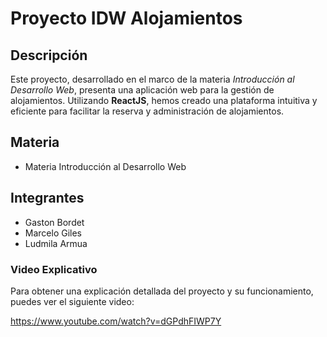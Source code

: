 # Proyecto IDW Alojamientos

## Descripción
Este proyecto, desarrollado en el marco de la materia *Introducción al Desarrollo Web*, presenta una aplicación web para la gestión de alojamientos. Utilizando **ReactJS**, hemos creado una plataforma intuitiva y eficiente para facilitar la reserva y administración de alojamientos.

## Materia
* Materia Introducción al Desarrollo Web

## Integrantes
* Gaston Bordet
* Marcelo Giles
* Ludmila Armua

### Video Explicativo
Para obtener una explicación detallada del proyecto y su funcionamiento, puedes ver el siguiente video:

https://www.youtube.com/watch?v=dGPdhFIWP7Y
